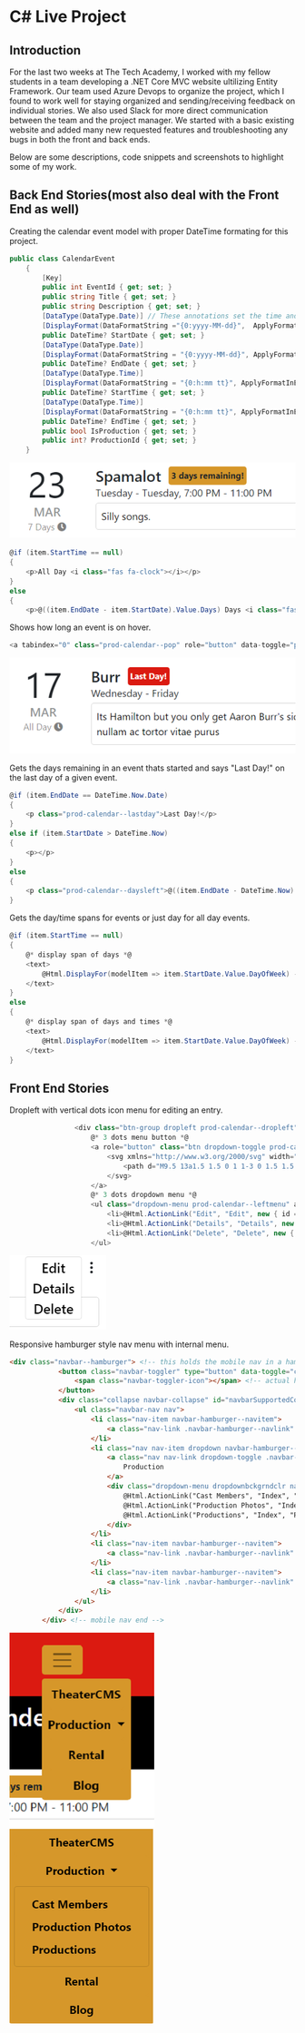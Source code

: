 # C# Live Project

## Introduction

For the last two weeks at The Tech Academy, I worked with my fellow students in a team developing a .NET Core MVC website ultilizing Entity Framework. Our team used Azure Devops to organize the project, which I found to work well for staying organized and sending/receiving feedback on individual stories. We also used Slack for more direct communication between the team and the project manager. We started with a basic existing website and added many new requested features and troubleshooting any bugs in both the front and back ends.

Below are some descriptions, code snippets and screenshots to highlight some of my work.

## Back End Stories(most also deal with the Front End as well)
Creating the calendar event model with proper DateTime formating for this project.

```c#
public class CalendarEvent
	{
		[Key]
		public int EventId { get; set; }
		public string Title { get; set; }
		public string Description { get; set; }
		[DataType(DataType.Date)] // These annotations set the time and date formats
		[DisplayFormat(DataFormatString ="{0:yyyy-MM-dd}",  ApplyFormatInEditMode = true)]
		public DateTime? StartDate { get; set; }
		[DataType(DataType.Date)]
		[DisplayFormat(DataFormatString = "{0:yyyy-MM-dd}", ApplyFormatInEditMode = true)]
		public DateTime? EndDate { get; set; }
		[DataType(DataType.Time)]
		[DisplayFormat(DataFormatString = "{0:h:mm tt}", ApplyFormatInEditMode = true)]
		public DateTime? StartTime { get; set; }
		[DataType(DataType.Time)]
		[DisplayFormat(DataFormatString = "{0:h:mm tt}", ApplyFormatInEditMode = true)]
		public DateTime? EndTime { get; set; }
		public bool IsProduction { get; set; }
		public int? ProductionId { get; set; }
	}
```
![event screenshot 1](/csharpliveproject/event1.PNG)

```c#
@if (item.StartTime == null)
{
    <p>All Day <i class="fas fa-clock"></i></p>
}
else
{
    <p>@((item.EndDate - item.StartDate).Value.Days) Days <i class="fas fa-clock"></i></p>
```
Shows how long an event is on hover.
```c#
<a tabindex="0" class="prod-calendar--pop" role="button" data-toggle="popover" data-trigger="hover" data-content="This is a @((item.EndDate - @item.StartDate).Value.TotalDays) day event.">
```
![event screenshot 2](/csharpliveproject/event2.PNG)

Gets the days remaining in an event thats started and says "Last Day!" on the last day of a given event.
```c#
@if (item.EndDate == DateTime.Now.Date)
{
    <p class="prod-calendar--lastday">Last Day!</p>
}
else if (item.StartDate > DateTime.Now)
{
    <p></p>
}
else
{
    <p class="prod-calendar--daysleft">@((item.EndDate - DateTime.Now).Value.Days) days remaining!</p>
}
```

Gets the day/time spans for events or just day for all day events.
```c#
@if (item.StartTime == null)
{
    @* display span of days *@
    <text>
        @Html.DisplayFor(modelItem => item.StartDate.Value.DayOfWeek) - @Html.DisplayFor(modelItem => item.EndDate.Value.DayOfWeek)
    </text>
}
else
{
    @* display span of days and times *@
    <text>
        @Html.DisplayFor(modelItem => item.StartDate.Value.DayOfWeek) - @Html.DisplayFor(modelItem => item.EndDate.Value.DayOfWeek), @Html.DisplayFor(modelItem => item.StartTime) - @Html.DisplayFor(modelItem => item.EndTime)
    </text>
}
```
## Front End Stories
Dropleft with vertical dots icon menu for editing an entry.
```c#
				<div class="btn-group dropleft prod-calendar--dropleft">
					@* 3 dots menu button *@
					<a role="button" class="btn dropdown-toggle prod-calendar--leftbtn" id="dropdownMenuLink" data-toggle="dropdown" aria-haspopup="true" aria-expanded="false">
						<svg xmlns="http://www.w3.org/2000/svg" width="20" height="20" fill="currentColor" class="bi bi-three-dots-vertical" viewBox="0 0 16 16">
							<path d="M9.5 13a1.5 1.5 0 1 1-3 0 1.5 1.5 0 0 1 3 0zm0-5a1.5 1.5 0 1 1-3 0 1.5 1.5 0 0 1 3 0zm0-5a1.5 1.5 0 1 1-3 0 1.5 1.5 0 0 1 3 0z" />
						</svg>
					</a>
					@* 3 dots dropdown menu *@
					<ul class="dropdown-menu prod-calendar--leftmenu" aria-labelledby="dropdownMenuLink">
						<li>@Html.ActionLink("Edit", "Edit", new { id = item.EventId })</li>
						<li>@Html.ActionLink("Details", "Details", new { id = item.EventId })</li>
						<li>@Html.ActionLink("Delete", "Delete", new { id = item.EventId })</li>
					</ul>
```
![edit menu](/csharpliveproject/event3.PNG)

Responsive hamburger style nav menu with internal menu.
```html
<div class="navbar--hamburger"> <!-- this holds the mobile nav in a hamburger menu -->
			<button class="navbar-toggler" type="button" data-toggle="collapse" data-target="#navbarSupportedContent" aria-controls="navbarSupportedContent" aria-expanded="false" aria-label="Toggle navigation">
				<span class="navbar-toggler-icon"></span> <!-- actual humburger button -->
			</button>
			<div class="collapse navbar-collapse" id="navbarSupportedContent">
				<ul class="navbar-nav nav">
					<li class="nav-item navbar-hamburger--navitem">
						<a class="nav-link .navbar-hamburger--navlink" href="~/Home/Index">TheaterCMS</a>
					</li>
					<li class="nav nav-item dropdown navbar-hamburger--navitem">
						<a class="nav nav-link dropdown-toggle .navbar-hamburger--navlink" href="#" id="navbarDropdownMenuLink" data-toggle="dropdown" aria-haspopup="true" aria-expanded="false">
							Production
						</a>
						<div class="dropdown-menu dropdownbckgrndclr navbar-hamburger--dropdownmenu" aria-labelledby="navbarDropdownMenuLink">
							@Html.ActionLink("Cast Members", "Index", "CastMembers", new { Area = "Production" }, new { @class = "dropdown-item dropdowntxt navbar-hamburger--dropdownitem" })
							@Html.ActionLink("Production Photos", "Index", "ProductionPhotos", new { Area = "Production" }, new { @class = "dropdown-item dropdowntxt navbar-hamburger--dropdownitem" })
							@Html.ActionLink("Productions", "Index", "Productions", new { Area = "Production" }, new { @class = "dropdown-item dropdowntxt navbar-hamburger--dropdownitem" })
						</div>
					</li>
					<li class="nav-item navbar-hamburger--navitem">
						<a class="nav-link .navbar-hamburger--navlink" href="#">Rental</a>
					</li>
					<li class="nav-item navbar-hamburger--navitem">
						<a class="nav-link .navbar-hamburger--navlink" href="#">Blog</a>
					</li>
				</ul>
			</div>
		</div> <!-- mobile nav end -->
```
![mobile nav menu 1](/csharpliveproject/eventmenu1.PNG)   ![mobile nav menu 2](/csharpliveproject/eventmenu2.PNG)
